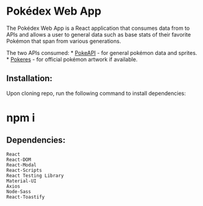 # Pokédex Web App
The Pokédex Web App is a React application that consumes data from to APIs and allows a user to general data such as base stats of their favorite Pokémon that span from various generations. 

The two APIs consumed: 
    * [PokeAPI](https://pokeapi.co/) - for general pokémon data and sprites.
    * [Pokeres](https://pokeres.bastionbot.org/) - for official pokémon artwork if available. 

## Installation:
Upon cloning repo, run the following command to install dependencies: 
# npm i

## Dependencies:
    React
    React-DOM
    React-Modal
    React-Scripts
    React Testing Library
    Material-UI
    Axios
    Node-Sass
    React-Toastify
